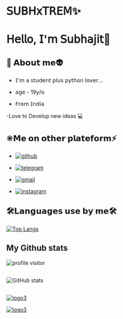 <!--### Hi there 👋

**SUBHxTREM/SUBHxTREM** is a ✨ _special_ ✨ repository because its `README.md` (this file) appears on your GitHub profile.

-->

# 𝖲𝖴𝖡𝖧𝗑𝖳𝖱𝖤𝖬✨

# 𝖧𝖾𝗅𝗅𝗈, 𝖨'𝗆 𝖲𝗎𝖻𝗁𝖺𝗃𝗂𝗍👋

## 🚀 𝗔𝗯𝗼𝘂𝘁 𝗺𝗲👽

- 𝖨'𝗆 𝖺 𝗌𝗍𝗎𝖽𝖾𝗇𝗍 𝗉𝗅𝗎𝗌 𝗉𝗒𝗍𝗁𝗈𝗇 𝗅𝗈𝗏𝖾𝗋...

- 𝖺𝗀𝖾 - 19𝗒/𝗈

- 𝖥𝗋𝗈𝗆 𝖨𝗇𝖽𝗂𝖺

-Love to Develop new ideas 💻

## ✳️𝗠𝗲 𝗼𝗻 𝗼𝘁𝗵𝗲𝗿 𝗽𝗹𝗮𝘁𝗲𝗳𝗼𝗿𝗺⚡

- [![github](https://img.shields.io/badge/GitHub-100000?style=plastic-badge&logo=github&logoColor=white)](https://github.com/SUBHxTREM)

<!-- [![portfolio](https://img.shields.io/badge/my_portfolio-000?style=for-the-badge&logo=ko-fi&logoColor=white)](https://katherinempeterson.com/)

- [![twitter](https://img.shields.io/badge/twitter-1DA1F2?style=for-the-badge&logo=twitter&logoColor=white)](https://twitter.com/)

- [![linkedin](https://img.shields.io/badge/linkedin-0A66C2?style=for-the-badge&logo=linkedin&logoColor=white)](https://www.linkedin.com/)

-->

- [![telegram](https://img.shields.io/badge/Telegram-2CA5E0?style=plastic-badge&logo=telegram&logoColor=white)](https://t.me/SUBHxTREM)

- [![gmail](https://img.shields.io/badge/Gmail-D14836?style=plastic-badge&logo=gmail&logoColor=white)]()

- [![instagram](https://img.shields.io/badge/Instagram-E4405F?style=plastic-badge&logo=instagram&logoColor=white)](https://instagram.com/__subh_xd__?utm_medium=copy_link)

## 🛠𝗟𝗮𝗻𝗴𝘂𝗮𝗴𝗲𝘀 𝘂𝘀𝗲 𝗯𝘆 𝗺𝗲🛠

<!--

- [![python](https://img.shields.io/badge/Python-FFD43B?style=for-the-badge&logo=python&logoColor=darkgreen)](https://docs.python.org/3/)

- [![html](https://img.shields.io/badge/HTML5-E34F26?style=for-the-badge&logo=html5&logoColor=white)](https://en.m.wikipedia.org/wiki/HTML)

-->

[![Top Langs](https://github-readme-stats.vercel.app/api/top-langs/?username=SUBHxTREM&layout=compact&theme=blue-green)](https://github.com/SUBHxTREM/github-readme-stats)

## My Github stats

![profile visitor ](https://komarev.com/ghpvc/?username=SUBHxTREM&color=brightgreen)

##

![GitHub stats](https://github-readme-stats.vercel.app/api?username=SUBHxTREM&show_icons=true&=true&theme=blue-green)

##

[![logo3](https://telegra.ph/file/61b9ba35d2bd93184cdcf.jpg)](https://github.com/SUBHxTREM)

[![logo3](https://telegra.ph/file/b7c57698307f51d508adb.jpg)](https://github.com/SUBHxTREM)

<!--

Here are some ideas to get you started:

- 🔭 I’m currently working on ...

- 🌱 I’m currently learning ...

- 👯 I’m looking to collaborate on ...

- 🤔 I’m looking for help with ...

- 💬 Ask me about ...

- 📫 How to reach me: ...

- 😄 Pronouns: ...

- ⚡ Fun fact: ...

-->
